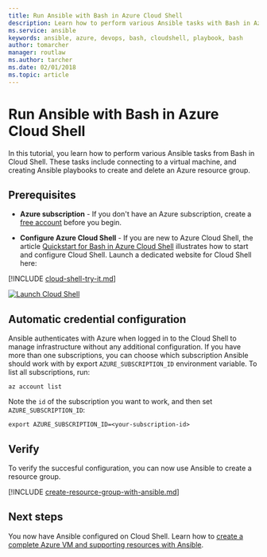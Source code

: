 ```yaml
---
title: Run Ansible with Bash in Azure Cloud Shell
description: Learn how to perform various Ansible tasks with Bash in Azure Cloud Shell
ms.service: ansible
keywords: ansible, azure, devops, bash, cloudshell, playbook, bash
author: tomarcher
manager: routlaw
ms.author: tarcher
ms.date: 02/01/2018
ms.topic: article
---
```


# Run Ansible with Bash in Azure Cloud Shell

In this tutorial, you learn how to perform various Ansible tasks from Bash in Cloud Shell. These tasks include connecting to a virtual machine, and creating Ansible playbooks to create and delete an Azure resource group.

## Prerequisites

- **Azure subscription** - If you don't have an Azure subscription, create a [free account](https://azure.microsoft.com/free/?ref=microsoft.com&utm_source=microsoft.com&utm_medium=docs&utm_campaign=visualstudio) before you begin.

- **Configure Azure Cloud Shell** - If you are new to Azure Cloud Shell, the article [Quickstart for Bash in Azure Cloud Shell](https://docs.microsoft.com/azure/cloud-shell/quickstart) illustrates how to start and configure Cloud Shell. Launch a dedicated website for Cloud Shell here:


[!INCLUDE [cloud-shell-try-it.md](../../../includes/cloud-shell-try-it.md)]

[![Launch Cloud Shell](https://shell.azure.com/images/launchcloudshell.png "Launch Cloud Shell")](https://shell.azure.com)

## Automatic credential configuration
Ansible authenticates with Azure when logged in to the Cloud Shell to manage infrastructure without any additional configuration. If you have more than one subscriptions, you can choose which subscription Ansible should work with by export `AZURE_SUBSCRIPTION_ID` environment variable. To list all subscriptions, run:

```azurecli-interactive
az account list
```
Note the `id` of the subscription you want to work, and then set `AZURE_SUBSCRIPTION_ID`:

```azurecli-interactive
export AZURE_SUBSCRIPTION_ID=<your-subscription-id>
```

## Verify
To verify the succesful configuration, you can now use Ansible to create a resource group.

[!INCLUDE [create-resource-group-with-ansible.md](../../../includes/ansible-create-resource-group.md)]

## Next steps

You now have Ansible configured on Cloud Shell. Learn how to [create a complete Azure VM and supporting resources with Ansible](ansible-create-complete-vm.md).
